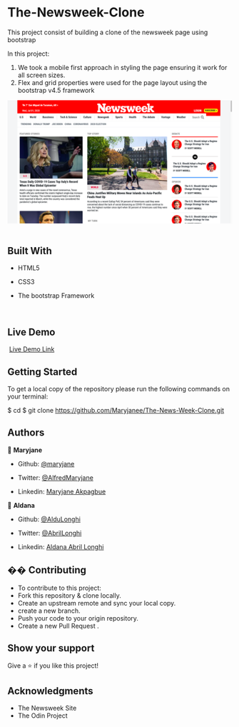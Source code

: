 # The-Newsweek-Clone

This project consist of building a clone of the newsweek page using bootstrap

In this project:

1. We took a mobile first approach in styling the page ensuring it work for all screen sizes.
2. Flex and grid properties were used for the page layout using the bootstrap v4.5 framework

![screenshot](/assets/newsweek.png)
​​

## Built With

- HTML5
- CSS3
- The bootstrap Framework

  ​

## Live Demo

​
[Live Demo Link](https://rawcdn.githack.com/Maryjanee/The-Next-Web-Clone/378893a7a7bf58dad79c6db91fb7366fe875302e/index.html)
​

## Getting Started

To get a local copy of the repository please run the following commands on your terminal:

$ cd <folder>
$ git clone https://github.com/Maryjanee/The-News-Week-Clone.git
​

## Authors

👤 **Maryjane**

- Github: [@maryjane](https://github.com/maryjanee)

- Twitter: [@AlfredMaryjane](https://twitter.com/AlfredMaryjane)

- Linkedin: [Maryjane Akpagbue](https://www.linkedin.com/in/maryjane-akpagbue-1500b7173/)

👤 **Aldana**
​

- Github: [@AlduLonghi](https://github.com/AlduLonghi)

- Twitter: [@AbrilLonghi](https://twitter.com/AbrilLonghi)

- Linkedin: [Aldana Abril Longhi](https://www.linkedin.com/in/aldana-abril-longhi-a842ba1a7/)
  ​

## �� Contributing

- To contribute to this project:
- Fork this repository & clone locally.
- Create an upstream remote and sync your local copy.
- create a new branch.
- Push your code to your origin repository.
- Create a new Pull Request .

## Show your support

Give a ⭐️ if you like this project!
​

## Acknowledgments

- The Newsweek Site
- The Odin Project
